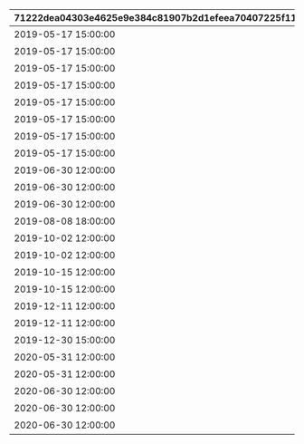 |71222dea04303e4625e9e384c81907b2d1efeea70407225f11a3b3ed328b5aa8|5e3f1757bafd5794e28b607b7157455d4e1459252770d08610c3a03ed6f4def8|bb5de745f05e96d1cca409b3b3c396e6a9ce921006b03b337a68fb2bc3d139f2|62a659d66e02724bdf4bd4a9c5a70eead56994893abb2fbdb5e9c13c11b3d873|c50bb5066379a6317fcb969119ce54d252a947190845c685827b0789125f8ec2|
| --- | --- | --- | --- | --- |
|2019-05-17 15:00:00|17||ピンク|1|
|2019-05-17 15:00:00|18||レッド|2|
|2019-05-17 15:00:00|19||イエロー|3|
|2019-05-17 15:00:00|20||グリーン|4|
|2019-05-17 15:00:00|21||ライトブルー|5|
|2019-05-17 15:00:00|22||ブルー|6|
|2019-05-17 15:00:00|23||パープル|7|
|2019-05-17 15:00:00|24||グレー|8|
|2019-06-30 12:00:00|14||サマービーチの朝日|9|
|2019-06-30 12:00:00|15||サマービーチの夕日|10|
|2019-06-30 12:00:00|16||サマービーチの星空|11|
|2019-08-08 18:00:00|13||海中の背景|12|
|2019-10-02 12:00:00|11||ハロウィンの昼|13|
|2019-10-02 12:00:00|12||ハロウィンの夜|14|
|2019-10-15 12:00:00|9||きのこと秋の渓谷|15|
|2019-10-15 12:00:00|10||きのこと小川|16|
|2019-12-11 12:00:00|7||クリスマスの昼|17|
|2019-12-11 12:00:00|8||クリスマスの夜|18|
|2019-12-30 15:00:00|6||初日の出|19|
|2020-05-31 12:00:00|4||不思議の国のお城|20|
|2020-05-31 12:00:00|5||不思議の国の平原|21|
|2020-06-30 12:00:00|1||天の川|22|
|2020-06-30 12:00:00|2||願い竹の村の昼|23|
|2020-06-30 12:00:00|3||願い竹の村の夜|24|